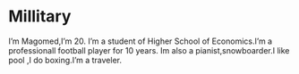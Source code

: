 # Millitary
I’m Magomed,I’m 20. I’m a student of Higher School of Economics.I’m a professionall football player for 10 years. Im also a pianist,snowboarder.I like pool ,I do boxing.I’m a traveler.
